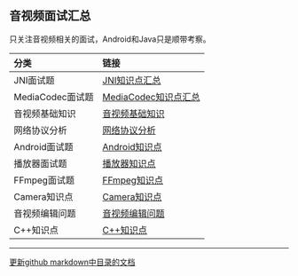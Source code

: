 ## 音视频面试汇总

只关注音视频相关的面试，Android和Java只是顺带考察。

|分类|链接|
|:-|:-|
|JNI面试题|[JNI知识点汇总](./jni/JNI知识点汇总.md)|
|MediaCodec面试题|[MediaCodec知识点汇总](./mediacodec/MediaCodec知识点汇总.md)|
|音视频基础知识|[音视频基础知识](./video_format/音视频基础知识.md)|
|网络协议分析|[网络协议分析](./network/传输协议分析.md)|
|Android面试题|[Android知识点](./android/Android知识点.md)|
|播放器面试题|[播放器知识点](./player/播放器知识点.md)|
|FFmpeg面试题|[FFmpeg知识点](./ffmpeg/FFmpeg知识点.md)|
|Camera知识点|[Camera知识点](./camera/Camera知识点.md)|
|音视频编辑问题|[音视频编辑问题](./edit/音视频编辑.md)|
|C++知识点|[C++知识点](./cpp/C++知识点.md)|

***

[更新github markdown中目录的文档](https://discuss.helloflask.com/t/topic/172)
